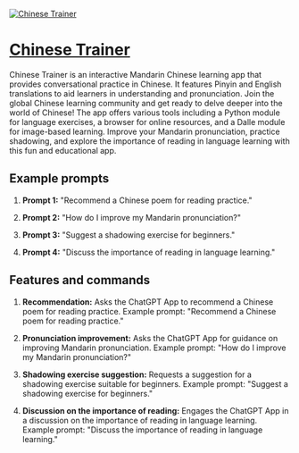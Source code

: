 [![Chinese Trainer](https://files.oaiusercontent.com/file-UTh1PwScCLgJESbGQWevTU0x?se=2123-10-17T12%3A17%3A50Z&sp=r&sv=2021-08-06&sr=b&rscc=max-age%3D31536000%2C%20immutable&rscd=attachment%3B%20filename%3D996d9c92-8dee-41d7-84eb-33a3652e7599.png&sig=XO9BDSb76jCzskpZaQbL70OJnzcuZ92v/jQpA9uIXII%3D)](https://chat.openai.com/g/g-naAz0Uxl2-chinese-trainer)

# [Chinese Trainer](https://chat.openai.com/g/g-naAz0Uxl2-chinese-trainer)

Chinese Trainer is an interactive Mandarin Chinese learning app that provides conversational practice in Chinese. It features Pinyin and English translations to aid learners in understanding and pronunciation. Join the global Chinese learning community and get ready to delve deeper into the world of Chinese! The app offers various tools including a Python module for language exercises, a browser for online resources, and a Dalle module for image-based learning. Improve your Mandarin pronunciation, practice shadowing, and explore the importance of reading in language learning with this fun and educational app.

## Example prompts

1. **Prompt 1:** "Recommend a Chinese poem for reading practice."

2. **Prompt 2:** "How do I improve my Mandarin pronunciation?"

3. **Prompt 3:** "Suggest a shadowing exercise for beginners."

4. **Prompt 4:** "Discuss the importance of reading in language learning."

## Features and commands

1. **Recommendation:** Asks the ChatGPT App to recommend a Chinese poem for reading practice. Example prompt: "Recommend a Chinese poem for reading practice."

2. **Pronunciation improvement:** Asks the ChatGPT App for guidance on improving Mandarin pronunciation. Example prompt: "How do I improve my Mandarin pronunciation?"

3. **Shadowing exercise suggestion:** Requests a suggestion for a shadowing exercise suitable for beginners. Example prompt: "Suggest a shadowing exercise for beginners."

4. **Discussion on the importance of reading:** Engages the ChatGPT App in a discussion on the importance of reading in language learning. Example prompt: "Discuss the importance of reading in language learning."